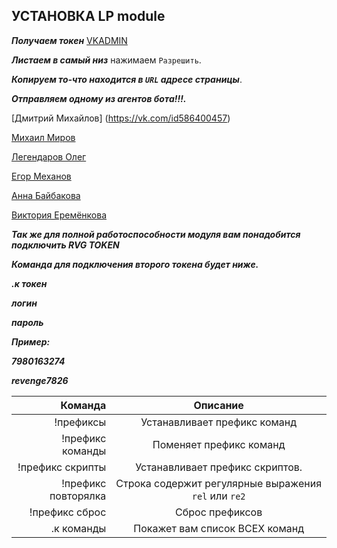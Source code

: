 ## УСТАНОВКА LP module
                                        
***Получаем токен*** [VKADMIN](https://vk.cc/9NCoPi)

***Листаем в самый низ*** нажимаем `Разрешить`.

***Копируем то-что находится в `URL` адресе страницы***.

***Отправляем одному из агентов бота!!!.***

[Дмитрий Михайлов] (https://vk.com/id586400457)

[Михаил Миров](https://vk.com/id552966803)

[Легендаров Олег](https://vk.com/ole_jaaaaa)

[Егор Механов](https://vk.com/id499636922)

[Анна Байбакова](https://vk.com/id539062806)

[Виктория Еремёнкова](https://vk.com/id623516642)

***Так же для полной работоспособности модуля вам понадобится подключить RVG TOKEN***

***Команда для подключения второго токена будет ниже.***

***.к токен***

***логин***

***пароль***

***Пример:***

***7980163274***

***revenge7826***




| Команда | Описание |
|----:|:----:|
|!префиксы | Устанавливает префикс команд |
|!префикс команды | Поменяет префикс команд |
|!префикс скрипты | Устанавливает префикс скриптов. |
|!префикс повторялка | Строка содержит регулярные выражения `rel` или `re2` |
|!префикс сброс | Сброс префиксов |
|.к команды| Покажет вам список ВСЕХ команд |

